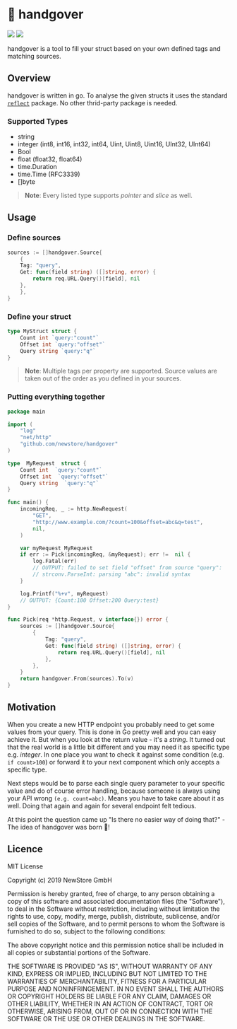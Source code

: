 # :handshake: handgover

</p>
<p align="left">
	<a alt="Stars" >
		<img src="https://img.shields.io/github/stars/Newstore-oss/handgover?style=flat-square">
	</a>
	<a alt="Licence" >
		<img src="https://img.shields.io/github/license/NewStore-oss/handgover?style=flat-square">
	</a>
</p>

handgover is a tool to fill your struct based on your own defined tags and matching sources.


## Overview
handgover is written in go. To analyse the given structs it uses the standard [`reflect`](https://golang.org/pkg/reflect/) package. No other thrid-party package is needed.


### Supported Types
 - string
 - integer (int8, int16, int32, int64, Uint, Uint8, Uint16, UInt32, UInt64)
 - Bool
 - float (float32, float64)
 - time.Duration
 - time.Time (RFC3339)
 - []byte

> **Note**: Every listed type supports *pointer* and *slice* as well.

## Usage

### Define sources
```go
sources := []handgover.Source{
    {
	Tag: "query",
	Get: func(field string) ([]string, error) {
	    return req.URL.Query()[field], nil
	},
    },
}
```

### Define your struct
```go
type MyStruct struct {
    Count int `query:"count"`
    Offset int `query:"offset"`
    Query string `query:"q"`
}
```
> **Note**:  Multiple tags per property are supported.  Source values are taken out of the order as you defined in your sources.

### Putting everything together

```go
package main

import (
	"log"
	"net/http"
	"github.com/newstore/handgover"
)

type  MyRequest  struct {
	Count int  `query:"count"`
	Offset int  `query:"offset"`
	Query string  `query:"q"`
}

func main() {
	incomingReq, _ := http.NewRequest(
		"GET",
		"http://www.example.com/?count=100&offset=abc&q=test",
		nil,
	)

	var myRequest MyRequest
	if err := Pick(incomingReq, &myRequest); err !=  nil {
		log.Fatal(err)
		// OUTPUT: failed to set field "offset" from source "query":
		// strconv.ParseInt: parsing "abc": invalid syntax
	}

	log.Printf("%+v", myRequest)
	// OUTPUT: {Count:100 Offset:200 Query:test}
}

func Pick(req *http.Request, v interface{}) error {
	sources := []handgover.Source{
		{
			Tag: "query",
			Get: func(field string) ([]string, error) {
				return req.URL.Query()[field], nil
			},
		},
	}
	return handgover.From(sources).To(v)
}
```

## Motivation
When you create a new HTTP endpoint you probably need to get some values from your query. This is done in Go pretty well and you can easy achieve it. But when you look at the return value - it's a *string*.  It turned out that the real world is a little bit different and you may need it as specific type e.g. *integer*.  In one place you want to check it against some condition (e.g. `if count>100`) or forward it to your next component which only accepts a specific type.

Next steps would be to parse each single query parameter to your specific value and do of course error handling, because  someone is always using your API wrong `(e.g. count=abc)`. Means you have to take care about it as well. Doing that again and again for several endpoint felt tedious.

At this point the question came up "Is there no easier way of doing that?" - The idea of handgover was born :hatching_chick:!

## Licence
MIT License

Copyright (c) 2019 NewStore GmbH

Permission is hereby granted, free of charge, to any person obtaining a copy
of this software and associated documentation files (the "Software"), to deal
in the Software without restriction, including without limitation the rights
to use, copy, modify, merge, publish, distribute, sublicense, and/or sell
copies of the Software, and to permit persons to whom the Software is
furnished to do so, subject to the following conditions:

The above copyright notice and this permission notice shall be included in all
copies or substantial portions of the Software.

THE SOFTWARE IS PROVIDED "AS IS", WITHOUT WARRANTY OF ANY KIND, EXPRESS OR
IMPLIED, INCLUDING BUT NOT LIMITED TO THE WARRANTIES OF MERCHANTABILITY,
FITNESS FOR A PARTICULAR PURPOSE AND NONINFRINGEMENT. IN NO EVENT SHALL THE
AUTHORS OR COPYRIGHT HOLDERS BE LIABLE FOR ANY CLAIM, DAMAGES OR OTHER
LIABILITY, WHETHER IN AN ACTION OF CONTRACT, TORT OR OTHERWISE, ARISING FROM,
OUT OF OR IN CONNECTION WITH THE SOFTWARE OR THE USE OR OTHER DEALINGS IN THE
SOFTWARE.
